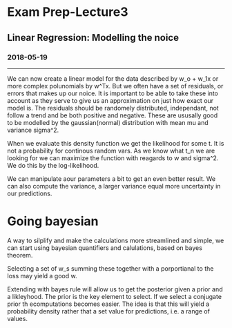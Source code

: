 # Exam Prep-Lecture3 
## Linear Regression: Modelling the noice
### 2018-05-19
---
We can now create a linear model for the data described by w_o + w_1x or more complex polunomials by w^Tx. But we often have a set of residuals, or errors that makes up our noice. It is important to be able to take these into account as they serve to give us an approximation on just how exact our model is. The residuals should be randomely distributed, independant, not follow a trend and be both positive and negative. These are ususally good to be modelled by the gaussian(normal) distribution with mean mu and variance sigma^2. 

When we evaluate this density function we get the likelihood for some t. It is not a probability for continous random vars. As we know what t_n we are looking for we can maximize the function with reagards to w and sigma^2. We do this by the log-likelihood. 

We can manipulate aour parameters a bit to get an even better result. We can also compute the variance, a larger variance equal more uncertainty in our predictions. 

# Going bayesian
A way to silplify and make the calculations more streamlined and simple, we can start using bayesian quantifiers and calulations, based on bayes theorem. 

Selecting a set of w_s summing these together with a porportianal to the loss may yield a good w. 

Extending with bayes rule will allow us to get the posterior given a prior and a likleyhood. The prior is the key element to select. If we select a conjugate prior th ecomputations becomes easier. The idea is that this will yield a probability density rather that a set value for predictions, i.e. a range of values. 